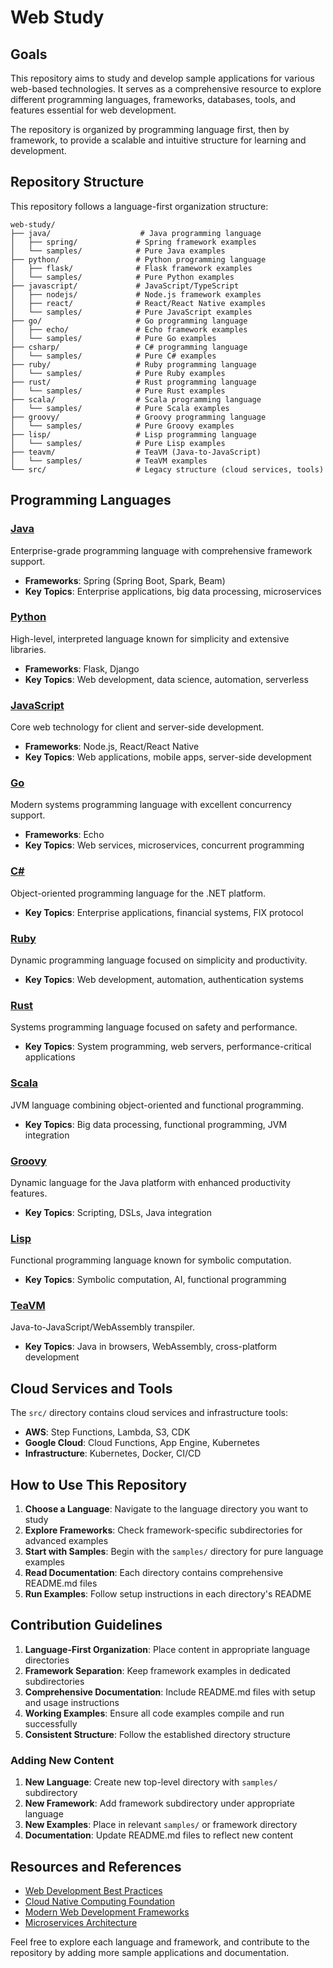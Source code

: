 # Web Study

## Goals

This repository aims to study and develop sample applications for various web-based technologies. It serves as a comprehensive resource to explore different programming languages, frameworks, databases, tools, and features essential for web development.

The repository is organized by programming language first, then by framework, to provide a scalable and intuitive structure for learning and development.

## Repository Structure

This repository follows a language-first organization structure:

```
web-study/
├── java/                    # Java programming language
│   ├── spring/             # Spring framework examples
│   └── samples/            # Pure Java examples
├── python/                 # Python programming language
│   ├── flask/              # Flask framework examples
│   └── samples/            # Pure Python examples
├── javascript/             # JavaScript/TypeScript
│   ├── nodejs/             # Node.js framework examples
│   ├── react/              # React/React Native examples
│   └── samples/            # Pure JavaScript examples
├── go/                     # Go programming language
│   ├── echo/               # Echo framework examples
│   └── samples/            # Pure Go examples
├── csharp/                 # C# programming language
│   └── samples/            # Pure C# examples
├── ruby/                   # Ruby programming language
│   └── samples/            # Pure Ruby examples
├── rust/                   # Rust programming language
│   └── samples/            # Pure Rust examples
├── scala/                  # Scala programming language
│   └── samples/            # Pure Scala examples
├── groovy/                 # Groovy programming language
│   └── samples/            # Pure Groovy examples
├── lisp/                   # Lisp programming language
│   └── samples/            # Pure Lisp examples
├── teavm/                  # TeaVM (Java-to-JavaScript)
│   └── samples/            # TeaVM examples
└── src/                    # Legacy structure (cloud services, tools)
```

## Programming Languages

### [Java](java/)
Enterprise-grade programming language with comprehensive framework support.
- **Frameworks**: Spring (Spring Boot, Spark, Beam)
- **Key Topics**: Enterprise applications, big data processing, microservices

### [Python](python/)
High-level, interpreted language known for simplicity and extensive libraries.
- **Frameworks**: Flask, Django
- **Key Topics**: Web development, data science, automation, serverless

### [JavaScript](javascript/)
Core web technology for client and server-side development.
- **Frameworks**: Node.js, React/React Native
- **Key Topics**: Web applications, mobile apps, server-side development

### [Go](go/)
Modern systems programming language with excellent concurrency support.
- **Frameworks**: Echo
- **Key Topics**: Web services, microservices, concurrent programming

### [C#](csharp/)
Object-oriented programming language for the .NET platform.
- **Key Topics**: Enterprise applications, financial systems, FIX protocol

### [Ruby](ruby/)
Dynamic programming language focused on simplicity and productivity.
- **Key Topics**: Web development, automation, authentication systems

### [Rust](rust/)
Systems programming language focused on safety and performance.
- **Key Topics**: System programming, web servers, performance-critical applications

### [Scala](scala/)
JVM language combining object-oriented and functional programming.
- **Key Topics**: Big data processing, functional programming, JVM integration

### [Groovy](groovy/)
Dynamic language for the Java platform with enhanced productivity features.
- **Key Topics**: Scripting, DSLs, Java integration

### [Lisp](lisp/)
Functional programming language known for symbolic computation.
- **Key Topics**: Symbolic computation, AI, functional programming

### [TeaVM](teavm/)
Java-to-JavaScript/WebAssembly transpiler.
- **Key Topics**: Java in browsers, WebAssembly, cross-platform development

## Cloud Services and Tools

The `src/` directory contains cloud services and infrastructure tools:
- **AWS**: Step Functions, Lambda, S3, CDK
- **Google Cloud**: Cloud Functions, App Engine, Kubernetes
- **Infrastructure**: Kubernetes, Docker, CI/CD

## How to Use This Repository

1. **Choose a Language**: Navigate to the language directory you want to study
2. **Explore Frameworks**: Check framework-specific subdirectories for advanced examples  
3. **Start with Samples**: Begin with the `samples/` directory for pure language examples
4. **Read Documentation**: Each directory contains comprehensive README.md files
5. **Run Examples**: Follow setup instructions in each directory's README

## Contribution Guidelines

1. **Language-First Organization**: Place content in appropriate language directories
2. **Framework Separation**: Keep framework examples in dedicated subdirectories
3. **Comprehensive Documentation**: Include README.md files with setup and usage instructions
4. **Working Examples**: Ensure all code examples compile and run successfully
5. **Consistent Structure**: Follow the established directory structure

### Adding New Content

1. **New Language**: Create new top-level directory with `samples/` subdirectory
2. **New Framework**: Add framework subdirectory under appropriate language
3. **New Examples**: Place in relevant `samples/` or framework directory
4. **Documentation**: Update README.md files to reflect new content

## Resources and References

- [Web Development Best Practices](https://developer.mozilla.org/en-US/docs/Learn)
- [Cloud Native Computing Foundation](https://www.cncf.io/)
- [Modern Web Development Frameworks](https://jamstack.org/)
- [Microservices Architecture](https://microservices.io/)

Feel free to explore each language and framework, and contribute to the repository by adding more sample applications and documentation.
